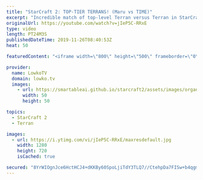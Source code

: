 ```yaml
---
title: "StarCraft 2: TOP-TIER TERRANS! (Maru vs TIME)"
excerpt: "Incredible match of top-level Terran versus Terran in StarCraft 2. In this professional match between Maru and TIME, both players take very few early game commitments and play an epic macro game.  Get more videos & support my work: http://www.patreon.com/lowkotv  My second channel: http://lowko.tv/morelowko"
originalUrl: https://youtube.com/watch?v=jIeP5C-RRxE
type: video
length: PT24M3S
publishedDateTime: 2019-11-26T08:40:53Z
heat: 50

featuredContent: "<iframe width=\"800\" height=\"500\" frameborder=\"0\" src=\"https://www.youtube.com/embed/jIeP5C-RRxE\" allow=\"accelerometer; autoplay; encrypted-media; gyroscope; picture-in-picture\" allowfullscreen></iframe>"

provider:
  name: LowkoTV
  domain: lowko.tv
  images:
    - url: https://smartableai.github.io/starcraft2/assets/images/organizations/lowko.tv-50x50.jpg
      width: 50
      height: 50

topics:
  - StarCraft 2
  - Terran

images:
  - url: https://i.ytimg.com/vi/jIeP5C-RRxE/maxresdefault.jpg
    width: 1280
    height: 720
    isCached: true

secured: "8YrWIOgnJce6HctHCJ4+dKKBy60SpoLjiTdY3TLQ7//CtehpDa7FISw+b4qgm0ONAdeaLQx7dze1GC82tCsOipFVUtzGC5gZTdVsb0fN6nOpG8mELi3Ye33yLi0EkV5ZlQWqSn8mzJwajpuIPiauOvx6cB9CUgs3f1V9kDRWx+DgvMImLcZhaXZ5AY8RSZLCPXMTOmYuOWc9FYxZvIrY+8j+hnpu5bpSjphRd1fnEZR8eSDR9CHEvT1cnuM/h41xUGi8k4nJmcZ+eGH8crtJTq7eYF+ZXqYHTZZjdKkAMLq8IUKcvTF7xVP1Vwx2tsZU3UlUYfNRQo04JyAqvmmedjVVfgpf8HaZXs9w9dF+EDO+I4sGg5YaAcBZR82UEzBUyHubryVrW0pfuX1S47HpFc7LzAz4Tliu+n+m37+VfTM=;8XsOymPWe+/tDhYfCRKDtg=="
---
```


